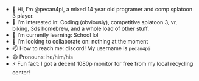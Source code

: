 - 👋 Hi, I’m @pecan4pi, a mixed 14 year old programer and comp splatoon 3 player.
- 👀 I’m interested in: Coding (obviously), competitive splatoon 3, vr, biking, 3ds homebrew, and a whole load of other stuff.
- 🌱 I’m currently learning: School lol
- 💞️ I’m looking to collaborate on: nothing at the moment
- 📫 How to reach me: discord! My username is ``pecan4pi``
- 😄 Pronouns: he/him/his
- ⚡ Fun fact: I got a decent 1080p monitor for free from my local recycling center!

<!---
pecan4pi/pecan4pi is a ✨ special ✨ repository because its `README.md` (this file) appears on your GitHub profile.
You can click the Preview link to take a look at your changes.
--->
